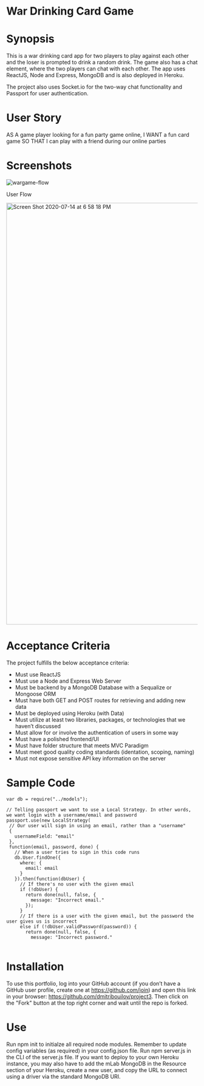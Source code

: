 


# War Drinking Card Game 

# Synopsis
This is a war drinking card app for two players to play against each other and the loser is prompted to drink a random drink. The game also has a chat element, where the two players can chat with each other. The app uses ReactJS, Node and Express, MongoDB and is also deployed in Heroku. 

The project also uses Socket.io for the two-way chat functionality and Passport for user authentication. 

# User Story

AS A game player looking for a fun party game online,
I WANT a fun card game 
SO THAT I can play with a friend during our online parties 

# Screenshots 
![wargame-flow](https://user-images.githubusercontent.com/56641651/87484261-bb6e7000-c603-11ea-95a8-04d776fabc9b.jpeg)

User Flow 

<img width="1111" alt="Screen Shot 2020-07-14 at 6 58 18 PM" src="https://user-images.githubusercontent.com/56641651/87484627-a6dea780-c604-11ea-9231-b17032717aec.png">



# Acceptance Criteria 
The project fulfills the below acceptance criteria: 

* Must use ReactJS
* Must use a Node and Express Web Server 
* Must be backend by a MongoDB Database with a Sequalize or Mongoose ORM 
* Must have both GET and POST routes for retrieving and adding new data 
* Must be deployed using Heroku (with Data)
* Must utilize at least two libraries, packages, or technologies that we haven’t discussed 
* Must allow for or involve the authentication of users in some way
* Must have a polished frontend/UI
* Must have folder structure that meets MVC Paradigm 
* Must meet good quality coding standards (identation, scoping, naming)
* Must not expose sensitive API key information on the server 

# Sample Code

```
var db = require("../models");

// Telling passport we want to use a Local Strategy. In other words, we want login with a username/email and password
passport.use(new LocalStrategy(
 // Our user will sign in using an email, rather than a "username"
 {
   usernameField: "email"
 },
 function(email, password, done) {
   // When a user tries to sign in this code runs
   db.User.findOne({
     where: {
       email: email
     }
   }).then(function(dbUser) {
     // If there's no user with the given email
     if (!dbUser) {
       return done(null, false, {
         message: "Incorrect email."
       });
     }
     // If there is a user with the given email, but the password the user gives us is incorrect
     else if (!dbUser.validPassword(password)) {
       return done(null, false, {
         message: "Incorrect password."


```


  
 # Installation
To use this portfolio, log into your GitHub account (if you don’t have a GitHub user profile, create one at https://github.com/join) and open this link in your browser: https://github.com/dmitribouilov/project3. Then click on the "Fork" button at the top right corner and wait until the repo is forked. 


 # Use
Run npm init to initialze all required node modules. Remember to update config variables (as required) in your config.json file. Run npm server.js in the CLI of the server.js file. If you want to deploy to your own Heroku instance, you may also have to add the mLab MongoDB in the Resource section of your Heroku, create a new user, and copy the URL to connect using a driver via the standard MongoDB URI.

